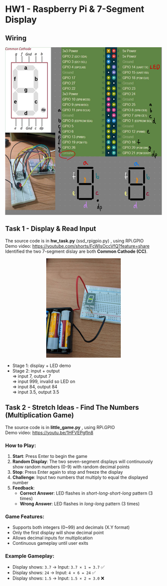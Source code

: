 # HW1 - Raspberry Pi & 7-Segment Display

## Wiring

<div align="center">
<img height="540" alt="image" src="wiring.jpg" />
</div>


## Task 1 - Display & Read Input

The source code is in **hw_task.py** (ssd_rpigpio.py) , using RPi.GPIO  
Demo video: https://youtube.com/shorts/FcWIsOccVfQ?feature=share  
Identified the two 7-segment dislay are both **Common Cathode (CC)**.  

<div align="center">
<img width="240" height="" alt="image" src="CC.jpg"/>
</div>

* Stage 1: display + LED demo
* Stage 2: input + output  
=> input 7,  output 7  
=> input 999,  invalid so LED on  
=> input 84, output 84  
=> input 3.5, output 3.5



## Task 2 - Stretch Ideas - Find The Numbers (Multiplication Game)

The source code is in **little_game.py** , using RPi.GPIO  
Demo video: https://youtu.be/1HFVEPgfIn8 

### How to Play:
1. **Start**: Press Enter to begin the game
2. **Random Display**: The two seven-segment displays will continuously show random numbers (0-9) with random decimal points
3. **Stop**: Press Enter again to stop and freeze the display
4. **Challenge**: Input two numbers that multiply to equal the displayed number
5. **Feedback**: 
   - **Correct Answer**: LED flashes in *short-long-short-long* pattern (3 times)
   - **Wrong Answer**: LED flashes in *long-long* pattern (3 times)

### Game Features:

- Supports both integers (0~99) and decimals (X.Y format)
- Only the first display will show decimal point
- Allows decimal inputs for multiplication
- Continuous gameplay until user exits

### Example Gameplay:
- Display shows: `3.7` → Input: `3.7 × 1 = 3.7` ✅
- Display shows: `24` → Input: `4 × 6 = 24` ✅  
- Display shows: `1.5` → Input: `1.5 × 2 = 3.0` ❌